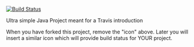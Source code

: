[![Build Status](https://travis-ci.com/soendengaard/travisGettingStarted.svg?branch=master)](https://travis-ci.com/soendengaard/travisGettingStarted)

Ultra simple Java Project meant for a Travis introduction

When you have forked this project, remove the "icon" above. Later you will insert a similar icon which will provide build status for YOUR project.
